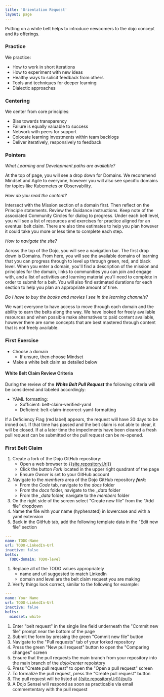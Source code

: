 ```yaml
---
title: 'Orientation Request'
layout: page
---
```


Putting on a white belt helps to introduce newcomers to the dojo concept and its offerings.

### Practice

We practice:

* How to work in short iterations
* How to experiment with new ideas
* Healthy ways to solicit feedback from others
* Tools and techniques for deeper learning
* Dialectic approaches

### Centering

We center from core principles:

* Bias towards transparency
* Failure is equally valuable to success
* Network with peers for support
* Colocate learning investments within team backlogs
* Deliver iteratively, responsively to feedback

### Pointers

*What Learning and Development paths are available?*

At the top of page, you will see a drop down for Domains. We recommend Mindset and Agile to everyone, however you will also see specific domains for topics like Kubernetes or Observability.

*How do you read the content?*

Intersect with the Mission section of a domain first.  Then reflect on the Principle statements.  Review the Guidance instructions.  Keep note of the associated Community Circles for dialog to progress.  Under each belt level, you will see a list of resources and exercises for practice aligned for an eventual belt claim. There are also time estimates to help you plan however it could take you more or less time to complete each step.

*How to navigate the site?*

Across the top of the Dojo, you will see a navigation bar. The first drop down is Domains. From here, you will see the available domains of learning that you can progress through to level up through green, red, and black level. When you enter a domain, you'll find a description of the mission and principles for the domain, links to communities you can join and engage with, and a list of activities and learning material you'll need to complete in order to submit for a belt. You will also find estimated durations for each section to help you plan an appropriate amount of time.

*Do I have to buy the books and movies I see in the learning channels?*

We want everyone to have access to move through each domain and the ability to earn the belts along the way. We have looked for freely available resources and when possible make alternatives to paid content available, however there are some concepts that are best mastered through content that is not freely available.

### First Exercise

* Choose a domain
  * If unsure, then choose Mindset
* Make a white belt claim as detailed below

#### White Belt Claim Review Criteria

During the review of the ***White Belt Pull Request*** the following criteria will be considered and labeled accordingly:

* YAML formatting:
  * Sufficient: belt-claim-verified-yaml
  * Deficient: belt-claim-incorrect-yaml-formatting

If a Deficiency Flag (red label) appears, the request will have 30 days to be ironed out. If that time has passed and the belt claim is not able to clear, it will be closed. If at a later time the impediments have been cleared a fresh pull request can be submitted or the pull request can be re-opened.

### First Belt Claim

1. Create a fork of the Dojo GitHub repostiory:
    * Open a web browser to [{{site.repositoryUrl}}]({{site.repositoryUrl}})
    * Click the button *Fork* located in the upper right quadrant of the page
    * Ensure *Owner* is set to your GitHub account
1. Navigate to the *members* area of the Dojo GitHub repository ***fork***:
    * From the *Code* tab, navigate to the *docs* folder
    * From the *docs* folder, navigate to the *_data* folder
    * From the *_data* folder, navigate to the *members* folder
1. On the right side of the screen select "Create new file" from the "Add file" dropdown
1. Name the file with your name (hyphenated) in lowercase and with a yaml extension
1. Back in the GitHub tab, add the following template data in the "Edit new file" section

```yaml
---
name: TODO-Name
url: TODO-LinkedIn-Url
inactive: false
belts:
  TODO-domain: TODO-level
```

1. Replace all of the TODO values appropriately
    * name and url suggested to match LinkedIn
    * domain and level are the belt claim request you are making
1. Verify things look correct, similar to the following for example:

```yaml
---
name: Your Name
url: TODO-LinkedIn-Url
inactive: false
belts:
  mindset: white
```

1. Enter "belt request" in the single line field underneath the "Commit new file" prompt near the bottom of the page
1. Submit the form by pressing the green "Commit new file" button
1. Navigate to the "Pull requests" tab of your forked repository
1. Press the green "New pull request" button to open the "Comparing changes" screen
1. Ensure that the pull requests the main branch from your repository into the main branch of the *dojo/center* repoistory
1. Press "Create pull request" to open the "Open a pull request" screen
1. To formalize the pull request, press the "Create pull request" button
1. The pull request will be listed at [{{site.repositoryUrl}}/pulls]({{site.repositoryUrl}}/pulls)
1. A Dojo Sensei will respond as soon as practicable via email commententary with the pull request

